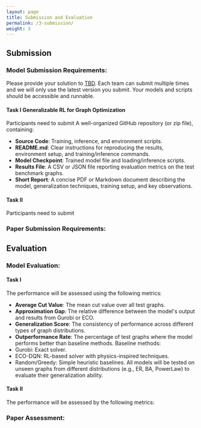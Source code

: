 ```yaml
---
layout: page
title: Submission and Evaluation
permalink: /3-submission/
weight: 3
---
```


## Submission
### **Model Submission Requirements**:
Please provide your solution to [TBD](). Each team can submit multiple times and we will only use the latest version you submit. Your models and scripts should be accessible and runnable. 

#### **Task I Generalizable RL for Graph Optimization**
Participants need to submit 
A well-organized GitHub repository (or zip file), containing:
- **Source Code**: Training, inference, and environment scripts.  
- **README.md**: Clear instructions for reproducing the results, environment setup, and training/inference commands.  
- **Model Checkpoint**: Trained model file and loading/inference scripts.  
- **Results File**: A CSV or JSON file reporting evaluation metrics on the test benchmark graphs.  
- **Short Report**: A concise PDF or Markdown document describing the model, generalization techniques, training setup, and key observations.


#### **Task II**
Participants need to submit



### **Paper Submission Requirements**:



## Evaluation

### **Model Evaluation**:
#### **Task I**
The performance will be assessed using the following metrics:
- **Average Cut Value**: The mean cut value over all test graphs.
- **Approximation Gap**: The relative difference between the model's output and results from Gurobi or ECO.
- **Generalization Score**: The consistency of performance across different types of graph distributions.
- **Outperformance Rate**: The percentage of test graphs where the model performs better than baseline methods.
Baseline methods:
- Gurobi: Exact solver.
- ECO-DQN: RL-based solver with physics-inspired techniques.
- Random/Greedy: Simple heuristic baselines.
All models will be tested on unseen graphs from different distributions (e.g., ER, BA, PowerLaw) to evaluate their generalization ability.


#### **Task II**
The performance will be assessed by the following metrics:



### **Paper Assessment**:
